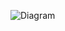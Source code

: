 ![Diagram](https://github.com/saeedkouta/MultiCloudDevOpsProject/assets/167209058/93ad82f8-377b-42d7-9e3e-3d37aeb81cf7.svg)
